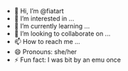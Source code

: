 - 👋 Hi, I’m @fiatart
- 👀 I’m interested in ...
- 🌱 I’m currently learning ...
- 💞️ I’m looking to collaborate on ...
- 📫 How to reach me ...
- 😄 Pronouns: she/her
- ⚡ Fun fact: I was bit by an emu once

<!---
fiatart/fiatart is a ✨ special ✨ repository because its `README.md` (this file) appears on your GitHub profile.
You can click the Preview link to take a look at your changes.
--->

